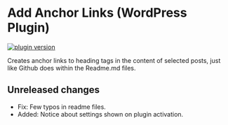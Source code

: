 # Add Anchor Links (WordPress Plugin)

[![plugin version](https://img.shields.io/wordpress/plugin/v/add-anchor-links.svg)](https://wordpress.org/plugins/add-anchor-links)

Creates anchor links to heading tags in the content of selected posts, just like Github does within the Readme.md files.

## Unreleased changes
* Fix: Few typos in readme files.
* Added: Notice about settings shown on plugin activation.